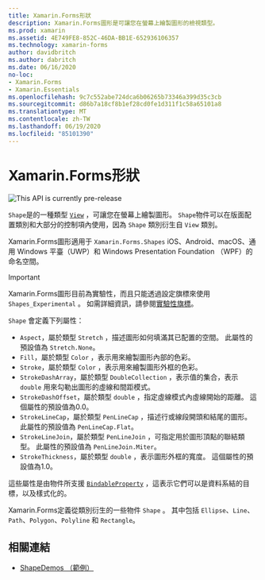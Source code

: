 ```yaml
---
title: Xamarin.Forms形狀
description: Xamarin.Forms圖形是可讓您在螢幕上繪製圖形的檢視類型。
ms.prod: xamarin
ms.assetid: 4E749FE8-852C-46DA-BB1E-652936106357
ms.technology: xamarin-forms
author: davidbritch
ms.author: dabritch
ms.date: 06/16/2020
no-loc:
- Xamarin.Forms
- Xamarin.Essentials
ms.openlocfilehash: 9c7c552abe724dca6b06265b73346a399d35c3cb
ms.sourcegitcommit: d86b7a18cf8b1ef28cd0fe1d311f1c58a65101a8
ms.translationtype: MT
ms.contentlocale: zh-TW
ms.lasthandoff: 06/19/2020
ms.locfileid: "85101390"
---
```

# <a name="xamarinforms-shapes"></a>Xamarin.Forms形狀

![](~/media/shared/preview.png "This API is currently pre-release")

`Shape`是的一種類型 [`View`](xref:Xamarin.Forms.View) ，可讓您在螢幕上繪製圖形。 `Shape`物件可以在版面配置類別和大部分的控制項內使用，因為 `Shape` 類別衍生自 `View` 類別。

Xamarin.Forms圖形適用于 `Xamarin.Forms.Shapes` iOS、Android、macOS、通用 Windows 平臺（UWP）和 Windows Presentation Foundation （WPF）的命名空間。

> [!IMPORTANT]
> Xamarin.Forms圖形目前為實驗性，而且只能透過設定旗標來使用 `Shapes_Experimental` 。 如需詳細資訊，請參閱[實驗性旗標](~/xamarin-forms/internals/experimental-flags.md)。

`Shape` 會定義下列屬性：

- `Aspect`，屬於類型 `Stretch` ，描述圖形如何填滿其已配置的空間。 此屬性的預設值為 `Stretch.None`。
- `Fill`，屬於類型 `Color` ，表示用來繪製圖形內部的色彩。
- `Stroke`，屬於類型 `Color` ，表示用來繪製圖形外框的色彩。
- `StrokeDashArray`，屬於類型 `DoubleCollection` ，表示值的集合，表示 `double` 用來勾勒出圖形的虛線和間距模式。
- `StrokeDashOffset`，屬於類型 `double` ，指定虛線模式內虛線開始的距離。 這個屬性的預設值為0.0。
- `StrokeLineCap`，屬於類型 `PenLineCap` ，描述行或線段開頭和結尾的圖形。 此屬性的預設值為 `PenLineCap.Flat`。
- `StrokeLineJoin`，屬於類型 `PenLineJoin` ，可指定用於圖形頂點的聯結類型。 此屬性的預設值為 `PenLineJoin.Miter`。
- `StrokeThickness`，屬於類型 `double` ，表示圖形外框的寬度。 這個屬性的預設值為1.0。

這些屬性是由物件所支援 [`BindableProperty`](xref:Xamarin.Forms.BindableProperty) ，這表示它們可以是資料系結的目標，以及樣式化的。

Xamarin.Forms定義從類別衍生的一些物件 `Shape` 。 其中包括 `Ellipse`、`Line`、`Path`、`Polygon`、`Polyline` 和 `Rectangle`。

## <a name="related-links"></a>相關連結

- [ShapeDemos （範例）](https://github.com/xamarin/xamarin-forms-samples/tree/master/UserInterface/ShapesDemos/)
